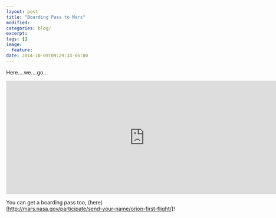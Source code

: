 ```yaml
---
layout: post
title: "Boarding Pass to Mars"
modified:
categories: blog/
excerpt:
tags: []
image:
  feature:
date: 2014-10-09T09:29:33-05:00
---
```

Here....we....go...

<iframe src="http://mars.nasa.gov/participate/send-your-name/orion-first-flight/?action=getcert&e=1&cn=322916" width="750" height="307" scrolling="no" frameborder="0"></iframe>

You can get a boarding pass too, (here)[http://mars.nasa.gov/participate/send-your-name/orion-first-flight/]!
